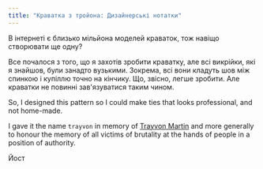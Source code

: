 ```yaml
---
title: "Краватка з тройона: Дизайнерські нотатки"
---
```


В інтернеті є близько мільйона моделей краваток, тож навіщо створювати ще одну?

Все почалося з того, що я захотів зробити краватку, але всі викрійки, які я знайшов, були занадто вузькими. Зокрема, всі вони кладуть шов між спинкою і купіллю точно на кінчику. Що, звісно, легше зробити. Але краватки не повинні зав'язуватися таким чином.

So, I designed this pattern so I could make ties that looks professional, and not home-made.

I gave it the name `trayvon` in memory of [Trayvon Martin](https://en.wikipedia.org/wiki/Trayvon_Martin) and more generally to honour the memory of all victims of brutality at the hands of people in a position of authority.

Йост
